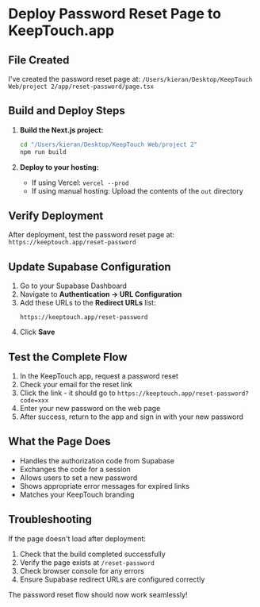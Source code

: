 # Deploy Password Reset Page to KeepTouch.app

## File Created
I've created the password reset page at:
`/Users/kieran/Desktop/KeepTouch Web/project 2/app/reset-password/page.tsx`

## Build and Deploy Steps

1. **Build the Next.js project:**
   ```bash
   cd "/Users/kieran/Desktop/KeepTouch Web/project 2"
   npm run build
   ```

2. **Deploy to your hosting:**
   - If using Vercel: `vercel --prod`
   - If using manual hosting: Upload the contents of the `out` directory

## Verify Deployment
After deployment, test the password reset page at:
`https://keeptouch.app/reset-password`

## Update Supabase Configuration

1. Go to your Supabase Dashboard
2. Navigate to **Authentication → URL Configuration**
3. Add these URLs to the **Redirect URLs** list:
   ```
   https://keeptouch.app/reset-password
   ```
4. Click **Save**

## Test the Complete Flow

1. In the KeepTouch app, request a password reset
2. Check your email for the reset link
3. Click the link - it should go to `https://keeptouch.app/reset-password?code=xxx`
4. Enter your new password on the web page
5. After success, return to the app and sign in with your new password

## What the Page Does

- Handles the authorization code from Supabase
- Exchanges the code for a session
- Allows users to set a new password
- Shows appropriate error messages for expired links
- Matches your KeepTouch branding

## Troubleshooting

If the page doesn't load after deployment:
1. Check that the build completed successfully
2. Verify the page exists at `/reset-password`
3. Check browser console for any errors
4. Ensure Supabase redirect URLs are configured correctly

The password reset flow should now work seamlessly!